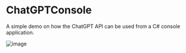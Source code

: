 # ChatGPTConsole
A simple demo on how the ChatGPT API can be used from a C# console application.

![image](https://user-images.githubusercontent.com/1344888/227807035-f8bcdec2-1a45-40e5-a57e-ca6968715570.png)

